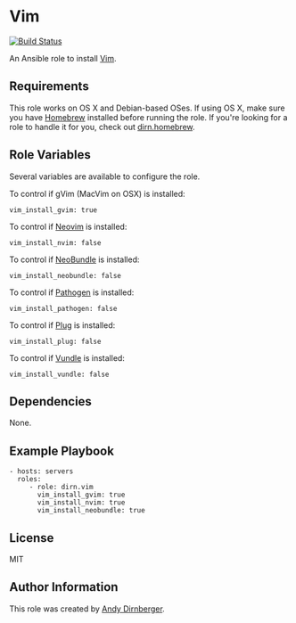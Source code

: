 Vim
===

[![Build Status](https://travis-ci.org/dirn/ansible-vim.svg?branch=master)](https://travis-ci.org/dirn/ansible-vim)

An Ansible role to install [Vim](http://www.vim.org/).

Requirements
------------

This role works on OS X and Debian-based OSes. If using OS X, make sure you have
[Homebrew](http://brew.sh/) installed before running the role. If you're looking
for a role to handle it for you, check out
[dirn.homebrew](https://github.com/dirn/ansible-homebrew).

Role Variables
--------------

Several variables are available to configure the role.

To control if gVim (MacVim on OSX) is installed:

    vim_install_gvim: true

To control if [Neovim](http://neovim.org/) is installed:

    vim_install_nvim: false

To control if [NeoBundle](https://github.com/Shougo/neobundle.vim) is installed:

    vim_install_neobundle: false

To control if [Pathogen](https://github.com/tpope/vim-pathogen) is installed:

    vim_install_pathogen: false

To control if [Plug](https://github.com/junegunn/vim-plug) is installed:

    vim_install_plug: false

To control if [Vundle](https://github.com/gmarik/Vundle.vim) is installed:

    vim_install_vundle: false

Dependencies
------------

None.

Example Playbook
----------------

    - hosts: servers
      roles:
         - role: dirn.vim
           vim_install_gvim: true
           vim_install_nvim: true
           vim_install_neobundle: true

License
-------

MIT

Author Information
------------------

This role was created by [Andy Dirnberger](https://github.com/dirn).

